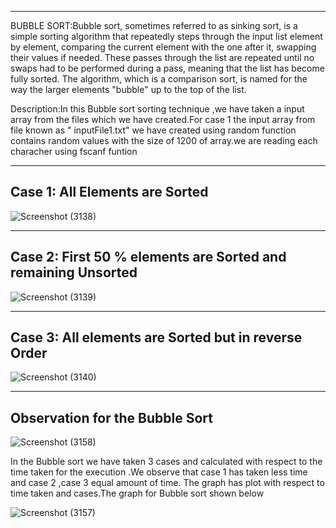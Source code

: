 ----------
BUBBLE SORT:Bubble sort, sometimes referred to as sinking sort, is a simple sorting algorithm that repeatedly steps through the input list element by element, comparing the current element with the one after it, swapping their values if needed. These passes through the list are repeated until no swaps had to be performed during a pass, meaning that the list has become fully sorted. The algorithm, which is a comparison sort, is named for the way the larger elements "bubble" up to the top of the list.


Description:In this Bubble sort sorting technique ,we have taken a input array from the files which we have created.For case 1 the input array from file known as " inputFile1.txt" we have created using random function contains random values with the size of 1200 of array.we are reading each characher using fscanf funtion   

-------------------------------
Case 1: All Elements are Sorted
-------------------------------

![Screenshot (3138)](https://user-images.githubusercontent.com/91931504/207940269-b064acf8-eab6-4a61-a8fb-5eb13f7146ab.png)

-------------------------------------------------------------
Case 2: First 50 % elements are Sorted and remaining Unsorted
-------------------------------------------------------------

![Screenshot (3139)](https://user-images.githubusercontent.com/91931504/207940328-19be312c-276d-41b0-9ec5-25c5e9010507.png)

----------------------------------------------------
Case 3: All elements are Sorted but in reverse Order
----------------------------------------------------

![Screenshot (3140)](https://user-images.githubusercontent.com/91931504/207940451-042a646a-c13b-43ce-974f-69c2f20ffc17.png)

-------------------------------
Observation for the Bubble Sort
-------------------------------

![Screenshot (3158)](https://user-images.githubusercontent.com/91931504/207944468-6c695c1b-4b03-4af8-80a3-81b43b3e4e57.png)

In the Bubble sort we have taken 3 cases and calculated with respect to the time taken for the execution .We observe that case 1 has taken less time and case 2 ,case 3 equal amount of time. The graph has plot with respect to time taken and cases.The graph for Bubble sort shown below


![Screenshot (3157)](https://user-images.githubusercontent.com/91931504/207944476-d2bc6740-2f42-4217-b308-541841603813.png)






